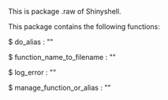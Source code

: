 This is package .raw of Shinyshell.

This package contains the following functions:

$ do_alias  : ""

$ function_name_to_filename  : ""

$ log_error  : ""

$ manage_function_or_alias  : ""

